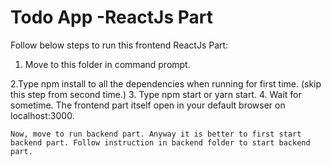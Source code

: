 # Todo App -ReactJs Part

Follow below steps to run this frontend ReactJs Part:

1. Move to this folder in command prompt.

2.Type npm install to all the dependencies when running for first time. (skip this step from second time.)
3. Type npm start or yarn start.
4. Wait for sometime. The frontend part itself open in your default browser on localhost:3000.

    Now, move to run backend part. Anyway it is better to first start backend part. Follow instruction in backend folder to start backend part.
